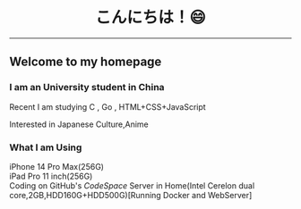 <h1 align="center">こんにちは！😄</h1>
<hr>
<h2>Welcome to my homepage</h3>
<h3>I am an University student in China</h3>

Recent I am studying C , Go , HTML+CSS+JavaScript<br/>

Interested in Japanese Culture,Anime

<h3>What I am Using</h3>
iPhone 14 Pro Max(256G)<br/>
iPad Pro 11 inch(256G)<br/>
Coding on GitHub's <em>CodeSpace</em>
Server in Home(Intel Cerelon dual core,2GB,HDD160G+HDD500G)[Running Docker and WebServer]
<!--[![Teresa's GitHub stats](https://github-readme-stats.vercel.app/api?username=Teresa-CoCo)](https://github.com/anuraghazra/github-readme-stats)
